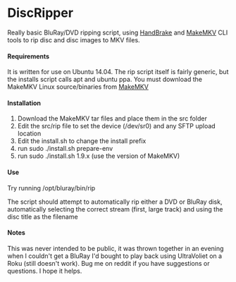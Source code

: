 # DiscRipper
Really basic BluRay/DVD ripping script, using [HandBrake](https://handbrake.fr) and [MakeMKV](http://www.makemkv.com/) CLI tools to rip disc and disc images to MKV files.

#### Requirements
It is written for use on Ubuntu 14.04. The rip script itself is fairly generic, but the installs script calls apt and ubuntu ppa.
You must download the MakeMKV Linux source/binaries from [MakeMKV](http://www.makemkv.com/)

#### Installation
1. Download the MakeMKV tar files and place them in the src folder
1. Edit the src/rip file to set the device (/dev/sr0) and any SFTP upload location
1. Edit the install.sh to change the install prefix
1. run sudo ./install.sh prepare-env
1. run sudo ./install.sh 1.9.x (use the version of MakeMKV)

#### Use
Try running /opt/bluray/bin/rip

The script should attempt to automatically rip either a DVD or BluRay disk, automatically selecting the correct stream (first, large track) and using the disc title as the filename

#### Notes
This was never intended to be public, it was thrown together in an evening when I couldn't get a BluRay I'd bought to play back using UltraVoliet on a Roku (still doesn't work). Bug me on reddit if you have suggestions or questions. I hope it helps.
